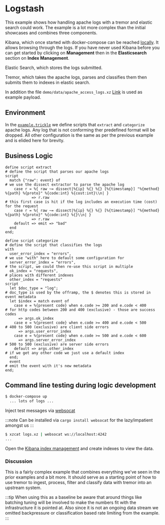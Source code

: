 # Logstash

This example shows how handling apache logs with a tremor and elastic search could work. The example is a lot more complex than the initial showcases and combines three components.

Kibana, which once started with docker-compose can be reached [locally](http://localhost:5601). It allows browsing through the logs. If you have never used Kibana before you can get started by clicking on **Management** then in the **Elasticsearch** section on **Index Management**.

Elastic Search, which stores the logs submitted.

Tremor, which takes the apache logs, parses and classifies them then submits them to indexes in elastic search.

In addition the file `demo/data/apache_access_logs.xz` [Link](https://github.com/tremor-rs/tremor-runtime/tree/main/demo/data) is used as example payload.

## Environment

In the [`example.trickle`](etc/tremor/config/example.trickle) we define scripts that `extract` and `categorize` apache logs. Any log that is not conforming ther predefined format will be dropped. All other configuration is the same as per the previous example and is elided here for brevity.

## Business Logic

```trickle
define script extract                                                          # define the script that parses our apache logs
script
  match {"raw": event} of                                                      # we use the dissect extractor to parse the apache log
    case r = %{ raw ~= dissect|%{ip} %{} %{} [%{timestamp}] "%{method} %{path} %{proto}" %{code:int} %{cost:int}\\n| }
            => r.raw                                                           # this first case is hit if the log includes an execution time (cost) for the request
    case r = %{ raw ~= dissect|%{ip} %{} %{} [%{timestamp}] "%{method} %{path} %{proto}" %{code:int} %{}\\n| }
            => r.raw
    default => emit => "bad"
  end
end;

```

```trickle
define script categorize                                                       # define the script that classifies the logs
with
  user_error_index = "errors",                                                 # we use "with" here to default some configuration for
  server_error_index = "errors",                                               # the script, we could then re-use this script in multiple
  ok_index = "requests",                                                       # places with different indexes
  other_index = "requests"
script
  let $doc_type = "log";                                                      # doc_type is used by the offramp, the $ denotes this is stored in event metadata
  let $index = match event of
    case e = %{present code} when e.code >= 200 and e.code < 400              # for http codes between 200 and 400 (exclusive) - those are success codes
      => args.ok_index
    case e = %{present code} when e.code >= 400 and e.code < 500              # 400 to 500 (exclusive) are client side errors
      => args.user_error_index
    case e = %{present code} when e.code >= 500 and e.code < 600
      => args.server_error_index                                              # 500 to 500 (exclusive) are server side errors
    default => args.other_index                                               # if we get any other code we just use a default index
  end;
  event                                                                       # emit the event with it's new metadata
end;
```

## Command line testing during logic development

```bash
$ docker-compose up
  ... lots of logs ...
```

Inject test messages via [websocat](https://github.com/vi/websocat)

:::note
Can be installed via `cargo install websocat` for the lazy/impatient amongst us
:::

```bash
$ xzcat logs.xz | websocat ws://localhost:4242
...
```

Open the [Kibana index management](http://localhost:5601/app/kibana#/management/kibana/indices/) and create indexes to view the data.

### Discussion

This is a fairly complex example that combines everything we've seen in the prior examples and a bit more. It should serve as a starting point of how to use tremor to ingest, process, filter and classify data with tremor into an upstream system.

:::tip
When using this as a baseline be aware that around things like batching tuning will be involved to make the numbers fit with the infrastructure it is pointed at. Also since it is not an ongoing data stream we omitted backpressure or classification based rate limiting from the example.
:::
